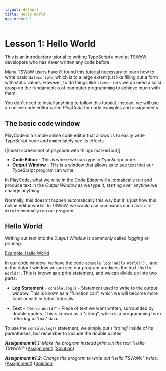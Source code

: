 ```yaml
---
layout: default
title: Hello World
nav_order: 1
---
```


# Lesson 1: Hello World

This is an introductory tutorial to writing TypeScript aimed at TSWoW developers who has never written any code before.

Many TSWoW users haven't found this tutorial necessary to learn how to write basic `datascripts`, which is to a large extent just like filling out a form with static values. However, to do things like `livescripts` we do need a solid grasp on the fundamentals of computer programming to achieve much with them.

You don't need to install anything to follow this tutorial. Instead, we will use an online code editor called _PlayCode_ for code examples and assignments.

## The basic code window

PlayCode is a simple online code editor that allows us to easily write TypeScript code and immediately see its effects

[[Insert screenshot of playcode with things marked out]]

* **Code Editor** - This is where we can type in TypeScript code.
* **Output Window** - This is a window that allows us to see text that our TypeScript program can write.

In PlayCode, what we write in the _Code Editor_ will automatically run and produce text in the _Output Window_ as we type it, starting over anytime we change anything.

Normally, this doesn't happen automatically this way but it is just how this online editor works. In TSWoW, we would use commands such as `build data` to manually run our program.

## Hello World

Writing out text into the _Output Window_ is commonly called _logging_ or _printing_. 

[Example: Hello World](https://playcode.io/1456694)

In our code window, we have the code `console.log("Hello World!");`, and in the output window we can see our program produces the text `"Hello World!"`. This is known as a print statement, and we can divide up into two parts:

- **Log Statement** - `console.log()` - Statement used to write to the output window. This is known as a "function call", which we will become more familiar with in future tutorials.

- **Text** - `"Hello World!"` - Piece of text we want written, surrounded by double quotes. This is known as a "string", which is a programming term referring to 'text' data.

To use the `console.log()` statement, we simply put a 'string' inside of its parentheses, but remember to include the double quotes!

_**Assignment #1.1**: Make the program instead print out the text "Hello TSWoW!"_
([Assignment](https://playcode.io/1456807)) ([Solution](https://playcode.io/1456803))

_**Assignment #1.2**: Change the program to write out "Hello TSWoW!" twice._
([Assignment](https://playcode.io/1456803)) ([Solution](https://playcode.io/1456804))